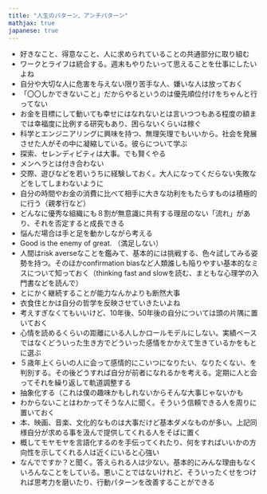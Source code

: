 ```yaml
---
title: "人生のパターン、アンチパターン"
mathjax: true
japanese: true
---
```


- 好きなこと、得意なこと、人に求められていることの共通部分に取り組む
- ワークとライフは統合する。週末もやりたいって思えることを仕事にしたいよね
- 自分や大切な人に危害を与えない限り苦手な人、嫌いな人は放っておく
- 「〇〇しかできないこと」だからやるというのは優先順位付けをちゃんと行ってない
- お金を目標にして動いても幸せにはなれないとは言いつつもある程度の額までは幸福度に比例する研究もあり、困らないくらいは稼ぐ
- 科学とエンジニアリングに興味を持つ、無理矢理でもいいから。社会を発展させた人がその中に凝縮している。彼らについて学ぶ
- 探索、セレンディピティは大事。でも賢くやる
- メンヘラとは付き合わない
- 交際、遊びなどを若いうちに経験しておく。大人になってくだらない失敗などをしてしまわないように
- 自分の時間やお金の消費に比べて相手に大きな功利をもたらすものは積極的に行う（親孝行など）
- どんなに優秀な組織にも８割が無意識に共有する理屈のない「流れ」があり、それを否定すると成長できる
- 悩んだ場合は手と足を動かしながら考える
- Good is the enemy of great. （満足しない）
- 人間はrisk averseなことを鑑みて、基本的には挑戦する、色々試してみる姿勢を持つ。そのほかconfirmation biasなど人類誰しも陥りやすい基本的なミスについて知っておく（thinking fast and slowを読む、まともな心理学の入門書などを読んで）
- とにかく継続することが能力なんかよりも断然大事
- 衣食住とかは自分の哲学を反映させていきたいよね
- 考えすぎなくてもいいけど、10年後、50年後の自分については頭の片隅に置いておく
- 心情を読めるくらいの距離にいる人しかロールモデルにしない。実績ベースではなくどういった生き方でどういった感情をかかえて生きているかをもとに選ぶ
- ５歳年上くらいの人に会って感情的にこいつになりたい、なりたくない、を判別する。その後どうすれば自分が前者になれるかを考える。定期に人と会ってそれを繰り返して軌道調整する
- 抽象化する（これは僕の趣味かもしれないからそんな大事じゃないかも
- わからないことはわかってそうな人に聞く。そういう信頼できる人を周りに置いておく
- 本、映画、音楽、文化的なものは大事だけど基本ダメなものが多い。上記同様自分が求める事を汲んで提供してくれる人をそばに置く
- 概してモヤモヤを言語化するのを手伝ってくれたり、何をすればいいかの方向性を示してくれる人は近くにいると心強い
- なんでですか？と聞く。答えられる人は少ない。基本的にみんな理由もなくいろんなことをしている。悪いことではないけれど、そういったくせをつければ思考力を磨いたり、行動パターンを改善することができる
